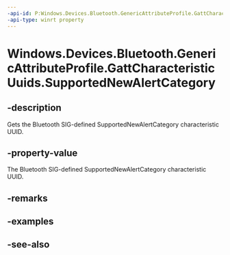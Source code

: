 ----api-id: P:Windows.Devices.Bluetooth.GenericAttributeProfile.GattCharacteristicUuids.SupportedNewAlertCategory
-api-type: winrt property
---<!-- Property syntaxpublic System.Guid SupportedNewAlertCategory { get; }--># Windows.Devices.Bluetooth.GenericAttributeProfile.GattCharacteristicUuids.SupportedNewAlertCategory## -descriptionGets the Bluetooth SIG-defined SupportedNewAlertCategory characteristic UUID.## -property-valueThe Bluetooth SIG-defined SupportedNewAlertCategory characteristic UUID.## -remarks## -examples## -see-also